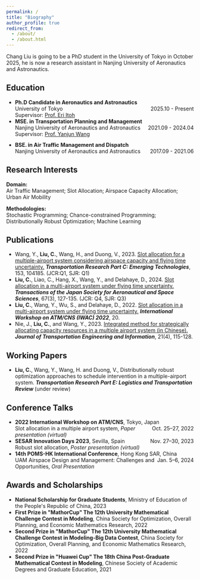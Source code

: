 ```yaml
---
permalink: /
title: "Biography"
author_profile: true
redirect_from: 
  - /about/
  - /about.html
---
```




Chang Liu is going to be a PhD student in the University of Tokyo in October 2025, he is now a research assistant in Nanjing University of Aeronautics and Astronautics.




<div class="rSection">
    <h2>Education</h2>
    <ul>
        <li>
            <strong>Ph.D Candidate in Aeronautics and Astronautics</strong><br>
            <span style="float: right;">2025.10 - Present</span>
            University of Tokyo<br>
            Supervisor: <a href="https://www.u-tokyo.ac.jp/focus/en/people/k0001_02908.html">Prof. Eri Itoh</a>
        </li>
        <li>
            <strong>MSE. in Transportation Planning and Management</strong><br>
            <span style="float: right;">2021.09 - 2024.04</span>
            Nanjing University of Aeronautics and Astronautics<br>
            Supervisor: <a href="https://amatc2.github.io/">Prof. Yanjun Wang</a>
        </li>
        <li style="margin-top: 12px;">
            <strong>BSE. in Air Traffic Management and Dispatch</strong><br>
            <span style="float: right;">2017.09 - 2021.06</span>
            Nanjing University of Aeronautics and Astronautics<br>
        </li>
    </ul>
</div>
          

          
<div class="rSection">
    <h2>Research Interests</h2>
    <p>
        <strong>Domain:</strong><br>
        Air Traffic Management; Slot Allocation; Airspace Capacity Allocation; Urban Air Mobility
    </p>
    <p>
        <strong>Methodologies:</strong><br>
        Stochastic Programming; Chance-constrained Programming; Distributionally Robust Optimization; Machine Learning
    </p>
</div>


<div class="rSection">
    <h2>Publications</h2>
    <ul>
        <li>
            Wang, Y., <strong>Liu, C.</strong>, Wang, H., and Duong, V., 2023. 
            <a href="https://doi.org/10.1016/j.trc.2023.104185">Slot allocation for a multiple-airport system considering airspace capacity and flying time uncertainty.</a> 
            <strong><em>Transportation Research Part C: Emerging Technologies</em></strong>, 153, 104185. (JCR:Q1, SJR: Q1)
        </li>
        <li>
            <strong>Liu, C.</strong>, Liao, C., Hang, X., Wang, Y., and Delahaye, D., 2024. 
            <a href="https://doi.org/10.2322/tjsass.67.127">Slot allocation in a multi-airport system under flying time uncertainty.</a> 
            <strong><em>Transactions of the Japan Society for Aeronautical and Space Sciences</em></strong>, 67(3), 127-135. (JCR: Q4, SJR: Q3)
        </li>
        <li>
            <strong>Liu, C.</strong>, Wang, Y., Wu, S., and Delahaye, D., 2022. 
            <a href="https://enac.hal.science/hal-03852039/">Slot allocation in a multi-airport system under flying time uncertainty.</a> 
            <strong><em>International Workshop on ATM/CNS (IWAC) 2022</em></strong>, 20.
        </li>
        <li>
            Nie, J., <strong>Liu, C.</strong>, and Wang, Y., 2023. 
            <a href="https://doi.org/10.19961/j.cnki.1672-4747.2022.11.006">  Integrated method for strategically allocating capacity resources in a multiple airport system (in Chinese).</a> 
            <strong><em>Journal of Transportation Engineering and Information</em></strong>, 21(4), 115-128.
        </li>
    </ul>
</div>

<div class="rSection">
    <h2>Working Papers</h2>
    <ul>
        <li>
            <strong>Liu, C.</strong>, Wang, Y., Wang, H. and Duong, V., Distributionally robust optimization approaches to schedule intervention in a multiple-airport system. <strong><em>Transportation Research Part E: Logistics and Transportation Review </em></strong> (under review)
        </li>
    </ul>
</div>

<!-- Conference Talks 部分 -->
<div class="rSection">
    <h2>Conference Talks</h2>
    <ul>
        <li>
            <strong>2022 International Workshop on ATM/CNS</strong>, Tokyo, Japan
            <span style="float: right;">Oct. 25–27, 2022</span><br>
            Slot allocation in a multiple airport system, <em>Paper presentation (virtual)</em>
        </li>
        <li>
            <strong>SESAR Innovation Days 2023</strong>, Sevilla, Spain
            <span style="float: right;">Nov. 27–30, 2023</span><br>
            Robust slot allocation, <em>Poster presentation (virtual)</em>
        </li>
        <li>
            <strong>14th POMS-HK International Conference</strong>, Hong Kong SAR, China
            <span style="float: right;">Jan. 5–6, 2024</span><br>
            UAM Airspace Design and Management: Challenges and Opportunities, <em>Oral Presentation</em>
        </li>
    </ul>
</div>

<!-- Awards and Scholarships 部分 -->
<div class="rSection">
    <h2>Awards and Scholarships</h2>
    <ul>
        <li>
            <strong>National Scholarship for Graduate Students</strong>, 
            Ministry of Education of the People's Republic of China, 2023
        </li>
        <li>
            <strong>First Prize in "MathorCup" The 12th University Mathematical Challenge Contest in Modeling</strong>, 
            China Society for Optimization, Overall Planning, and Economic Mathematics Research, 2022
        </li>
        <li>
            <strong>Second Prize in "MathorCup" The 12th University Mathematical Challenge Contest in Modeling-Big Data Contest</strong>, 
            China Society for Optimization, Overall Planning, and Economic Mathematics Research, 2022
        </li>
        <li>
            <strong>Second Prize in "Huawei Cup" The 18th China Post-Graduate Mathematical Contest in Modeling</strong>, 
            Chinese Society of Academic Degrees and Graduate Education, 2021
        </li>
    </ul>
</div>

